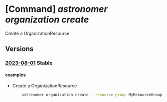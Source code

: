 # [Command] _astronomer organization create_

Create a OrganizationResource

## Versions

### [2023-08-01](/Resources/mgmt-plane/L3N1YnNjcmlwdGlvbnMve30vcmVzb3VyY2Vncm91cHMve30vcHJvdmlkZXJzL2FzdHJvbm9tZXIuYXN0cm8vb3JnYW5pemF0aW9ucy97fQ==/2023-08-01.xml) **Stable**

<!-- mgmt-plane /subscriptions/{}/resourcegroups/{}/providers/astronomer.astro/organizations/{} 2023-08-01 -->

#### examples

- Create a OrganizationResource
    ```bash
        astronomer organization create --resource-group MyResourceGroup --name MyAstronomerOrganization --location "eastus" --marketplace {"subscription-id":"ntthclydlpqmasr","offer-details":{"publisher-id":"gfsqxygpnerxmvols","offer-id":"krzkefmpxztqyusidzgpchfaswuyce","plan-id":"kndxzygsanuiqzwbfbbvoipv","plan-name":"pwqjwlq","term-unit":"xyygyzcazkuelz","term-id":"pwds"}} --partner-organization {"organization-name":"orgname","workspace-name":"workspacename","single-sign-on-properties":{"aad-domains":["kfbleh"]}} --user {"first-name":"nfh","last-name":"lazfbstcccykibvcrxpmglqam","email-address":".K_@e7N-g1.xjqnbPs"}
    ```
